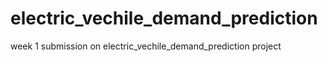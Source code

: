 # electric_vechile_demand_prediction
week 1 submission on electric_vechile_demand_prediction project
